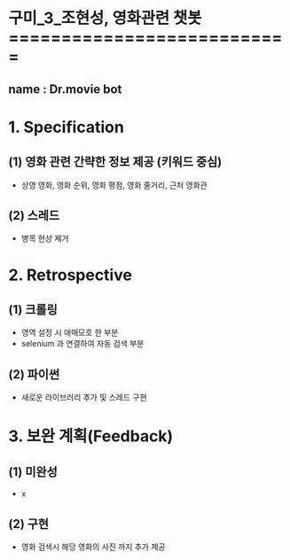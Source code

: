 <h1> 구미_3_조현성, 영화관련 챗봇
===========================

name : Dr.movie bot
-------------------

# 1. Specification
## (1) 영화 관련 간략한 정보 제공 (키워드 중심)
- 상영 영화, 영화 순위, 영화 평점, 영화 줄거리, 근처 영화관
## (2) 스레드
- 병목 현상 제거

# 2. Retrospective
## (1) 크롤링
- 영역 설정 시 애매모호 한 부분
- selenium 과 연결하여 자동 검색 부분
## (2) 파이썬
- 새로운 라이브러리 추가 및 스레드 구현

# 3. 보완 계획(Feedback)
## (1) 미완성
- x
## (2) 구현
- 영화 검색시 해당 영화의 사진 까지 추가 제공
